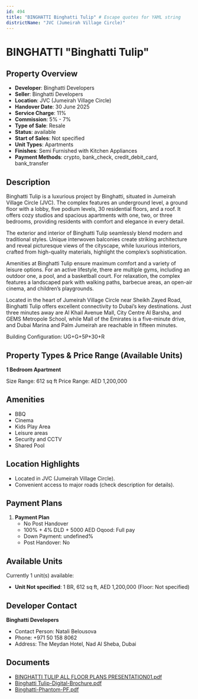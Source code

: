 ```yaml
---
id: 494
title: "BINGHATTI Binghatti Tulip" # Escape quotes for YAML string
districtName: "JVC (Jumeirah Village Circle)"
---
```


# BINGHATTI "Binghatti Tulip"

## Property Overview
- **Developer**: Binghatti Developers
- **Seller**: Binghatti Developers
- **Location**: JVC (Jumeirah Village Circle)
- **Handover Date**: 30 June 2025
- **Service Charge**: 11%
- **Commission**: 5% - 7%
- **Type of Sale**: Resale
- **Status**: available
- **Start of Sales**: Not specified
- **Unit Types**: Apartments
- **Finishes**: Semi Furnished with Kitchen Appliances
- **Payment Methods**: crypto, bank_check, credit_debit_card, bank_transfer

## Description
Binghatti Tulip is a luxurious project by Binghatti, situated in Jumeirah Village Circle (JVC). The complex features an underground level, a ground floor with a lobby, five podium levels, 30 residential floors, and a roof. It offers cozy studios and spacious apartments with one, two, or three bedrooms, providing residents with comfort and elegance in every detail.

The exterior and interior of Binghatti Tulip seamlessly blend modern and traditional styles. Unique interwoven balconies create striking architecture and reveal picturesque views of the cityscape, while luxurious interiors, crafted from high-quality materials, highlight the complex’s sophistication.

Amenities at Binghatti Tulip ensure maximum comfort and a variety of leisure options. For an active lifestyle, there are multiple gyms, including an outdoor one, a pool, and a basketball court. For relaxation, the complex features a landscaped park with walking paths, barbecue areas, an open-air cinema, and children’s playgrounds.

Located in the heart of Jumeirah Village Circle near Sheikh Zayed Road, Binghatti Tulip offers excellent connectivity to Dubai’s key destinations. Just three minutes away are Al Khail Avenue Mall, City Centre Al Barsha, and GEMS Metropole School, while Mall of the Emirates is a five-minute drive, and Dubai Marina and Palm Jumeirah are reachable in fifteen minutes.

Building Configuration: UG+G+5P+30+R

## Property Types & Price Range (Available Units)
**1 Bedroom Apartment**

Size Range: 612 sq ft
Price Range: AED 1,200,000

## Amenities
- BBQ
- Cinema
- Kids Play Area
- Leisure areas
- Security and CCTV
- Shared Pool

## Location Highlights
- Located in JVC (Jumeirah Village Circle).
- Convenient access to major roads (check description for details).

## Payment Plans
1. **Payment Plan**
   - No Post Handover
   - 100% + 4% DLD + 5000 AED Oqood: Full pay
   - Down Payment: undefined%
   - Post Handover: No

## Available Units
Currently 1 unit(s) available:
- **Unit Not specified**: 1 BR, 612 sq ft, AED 1,200,000 (Floor: Not specified)

## Developer Contact
**Binghatti Developers**
- Contact Person: Natali Belousova
- Phone: +971 50 158 8062
- Address: The Meydan Hotel, Nad Al Sheba, Dubai

## Documents
- [BINGHATTI TULIP ALL FLOOR PLANS PRESENTATION01.pdf](https://cdn.geniemap.net/2023/10/13/X5VJjTiuwaXe899FVnxAxGZJBcvSTYVRG1yOygE5.pdf)
- [Binghatti Tulip-Digital-Brochure.pdf](https://cdn.geniemap.net/2023/10/28/kbfwuQOSr6nPUXMQWggpRBgMbxpWIosWYzYiOmkm.pdf)
- [Binghatti-Phantom-PF.pdf](https://cdn.geniemap.net/2024/02/14/eHsaArno0aidwmexwkIOUIvO6FvosH76G7tSpAyq.pdf)
